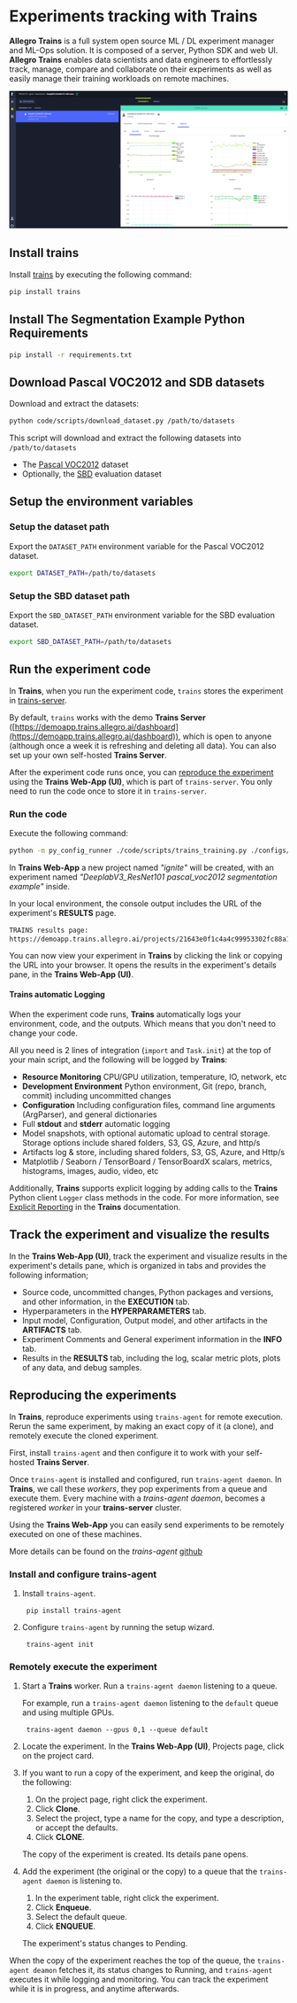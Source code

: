 # Experiments tracking with Trains

**Allegro Trains** is a full system open source ML / DL experiment manager and ML-Ops solution. 
It is composed of a server, Python SDK and web UI. **Allegro Trains** enables data scientists and data engineers 
to effortlessly track, manage, compare and collaborate on their experiments as well as easily manage their 
training workloads on remote machines.

![trains_dashboard](assets/trains_dashboard.png)

## Install trains

Install [trains](https://github.com/allegroai/trains) by executing the following command:

```bash
pip install trains
```

## Install The Segmentation Example Python Requirements 

```bash
pip install -r requirements.txt
```
  
## Download Pascal VOC2012 and SDB datasets

Download and extract the datasets:

```bash
python code/scripts/download_dataset.py /path/to/datasets
```

This script will download and extract the following datasets into `/path/to/datasets`

* The [Pascal VOC2012](http://host.robots.ox.ac.uk/pascal/VOC/voc2012/VOCtrainval_11-May-2012.tar) dataset
* Optionally, the [SBD](http://www.eecs.berkeley.edu/Research/Projects/CS/vision/grouping/semantic_contours/benchmark.tgz) evaluation dataset

## Setup the environment variables

### Setup the dataset path

Export the ``DATASET_PATH`` environment variable for the Pascal VOC2012 dataset.

```bash
export DATASET_PATH=/path/to/datasets
```
        
### Setup the SBD dataset path

Export the ``SBD_DATASET_PATH`` environment variable for the SBD evaluation dataset.

```bash
export SBD_DATASET_PATH=/path/to/datasets
```

## Run the experiment code

In **Trains**, when you run the experiment code, ``trains`` stores the experiment in [trains-server](https://github.com/allegroai/trains-server). 

By default, ``trains`` works with the demo **Trains Server** ([https://demoapp.trains.allegro.ai/dashboard](https://demoapp.trains.allegro.ai/dashboard)), 
which is open to anyone (although once a week it is refreshing and deleting all data). You can also set up your own self-hosted **Trains Server**. 

After the experiment code runs once, you can [reproduce the experiment](#reproducing-the-experiment) using the 
**Trains Web-App (UI)**, which is part of ``trains-server``. You only need to run the code once to store it 
in ``trains-server``.

### Run the code

Execute the following command: 

```bash
python -m py_config_runner ./code/scripts/trains_training.py ./configs/train/baseline_resnet101.py  --manual_config_load
```

In **Trains Web-App** a new project named *"ignite"* will be created, 
with an experiment named *"DeeplabV3_ResNet101 pascal_voc2012 segmentation example"* inside.

In your local environment, the console output includes the URL of the experiment's **RESULTS** page.

```console
TRAINS results page: https://demoapp.trains.allegro.ai/projects/21643e0f1c4a4c99953302fc88a1a84c/experiments/60763e04c0ba45ea9fe3cfe79f3f06a3/output/log
```
 
You can now view your experiment in **Trains** by clicking the link or copying the URL into your browser. 
It opens the results in the experiment's details pane, in the **Trains Web-App (UI)**.



#### Trains automatic Logging

When the experiment code runs, **Trains** automatically logs your environment, code, and the outputs.
Which means that you don't need to change your code.

All you need is 2 lines of integration (`import` and `Task.init`) at the top of your main script,
and the following will be logged by **Trains**:

* **Resource Monitoring** CPU/GPU utilization, temperature, IO, network, etc
* **Development Environment** Python environment, Git (repo, branch, commit) including uncommitted changes
* **Configuration** Including configuration files, command line arguments (ArgParser), and general dictionaries
* Full **stdout** and **stderr** automatic logging
* Model snapshots, with optional automatic upload to central storage.  
Storage options include shared folders, S3, GS, Azure, and http/s
* Artifacts log & store, including shared folders, S3, GS, Azure, and Http/s
* Matplotlib / Seaborn / TensorBoard / TensorBoardX scalars, metrics, histograms, images, audio, video, etc 

Additionally, **Trains** supports explicit logging by adding calls to the **Trains** Python client ``Logger`` 
class methods in the code. For more information, 
see [Explicit Reporting](https://allegro.ai/docs/examples/examples_explicit_reporting/) in the **Trains** documentation.    

## Track the experiment and visualize the results

In the **Trains Web-App (UI)**, track the experiment and visualize results in the experiment's details pane, 
which is organized in tabs and provides the following information;

* Source code, uncommitted changes, Python packages and versions, and other information, in the **EXECUTION** tab.
* Hyperparameters in the **HYPERPARAMETERS** tab.
* Input model, Configuration, Output model, and other artifacts in the **ARTIFACTS** tab.
* Experiment Comments and General experiment information in the **INFO** tab.
* Results in the **RESULTS** tab, including the log, scalar metric plots, plots of any data, and debug samples.

## Reproducing the experiments

In **Trains**, reproduce experiments using ``trains-agent`` for remote execution. Rerun the same experiment, 
by making an exact copy of it (a clone), and remotely execute the cloned experiment.

First, install ``trains-agent`` and then configure it to work with your self-hosted **Trains Server**. 

Once ``trains-agent`` is installed and configured, run ``trains-agent daemon``.
In **Trains**, we call these *workers*, they pop experiments from a queue and execute them. 
Every machine with a *trains-agent daemon*, becomes a registered *worker* in your **trains-server** cluster.

Using the **Trains Web-App**  you can easily send experiments to be remotely executed on one of these machines. 

More details can be found on the *trains-agent* [github](https://github.com/allegroai/trains-agent/)

### Install and configure trains-agent

1. Install ``trains-agent``.

        pip install trains-agent
        
1. Configure ``trains-agent`` by running the setup wizard.

        trains-agent init        

### Remotely execute the experiment

1. Start a **Trains** worker. Run a ``trains-agent daemon`` listening to a queue.

    For example, run a ``trains-agent daemon`` listening to the ``default`` queue and using multiple GPUs.

        trains-agent daemon --gpus 0,1 --queue default
        
1. Locate the experiment. In the **Trains Web-App (UI)**, Projects page, click on the project card.

1. If you want to run a copy of the experiment, and keep the original, do the following: 
    1. On the project page, right click the experiment.
    1. Click **Clone**.
    1. Select the project, type a name for the copy, and type a description, or accept the defaults.
    1. Click **CLONE**.

    The copy of the experiment is created. Its details pane opens.
    
1. Add the experiment (the original or the copy) to a queue that the ``trains-agent daemon`` is listening to.

    1. In the experiment table, right click the experiment.
    1. Click **Enqueue**.
    1. Select the default queue.
    1. Click **ENQUEUE**. 
    
    The experiment's status changes to Pending.

When the copy of the experiment reaches the top of the queue, the ``trains-agent deamon`` fetches it, 
its status changes to Running, and ``trains-agent`` executes it while logging and monitoring. 
You can track the experiment while it is in progress, and anytime afterwards.
